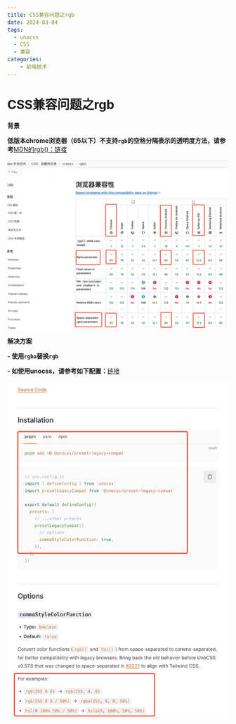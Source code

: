 ```yaml
---
title: CSS兼容问题之rgb 
date: 2024-03-04
tags:
  - unocss
  - CSS
  - 兼容
categories:
	- 前端技术
---
```


# CSS兼容问题之rgb 

**背景**

**低版本chrome浏览器（65以下）不支持`rgb`的空格分隔表示的透明度方法，请参考**[MDN的rgb()：链接](https://developer.mozilla.org/zh-CN/docs/Web/CSS/color_value/rgb)

![](./1709530190195-0.png)

**解决方案**

**- 使用`rgba`替换`rgb`**

**- 如使用unocss，请参考如下配置：**[链接](https://unocss.dev/presets/legacy-compat#commastylecolorfunction)

![](./1709530190195-1.png)
